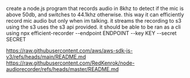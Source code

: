 create a node.js program that records audio in 8khz to detect if the mic is above 50db, and switches to 44.1khz otherwise. this way it can efficiently record mic audio but only when im talking. it streams the recording to s3 using the s3 uses the s3 api provided. it should be able to be ran as a cli using npx efficient-recorder --endpoint ENDPOINT --key KEY --secret SECRET

https://raw.githubusercontent.com/aws/aws-sdk-js-v3/refs/heads/main/README.md
https://raw.githubusercontent.com/RedKenrok/node-audiorecorder/refs/heads/master/README.md

<!--maybe better: https://raw.githubusercontent.com/serenadeai/speech-recorder/refs/heads/master/README.md -->
